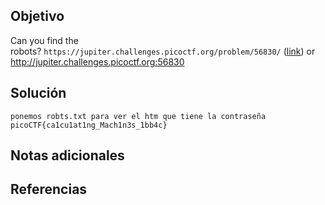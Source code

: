 
## Objetivo

Can you find the robots? `https://jupiter.challenges.picoctf.org/problem/56830/` ([link](https://jupiter.challenges.picoctf.org/problem/56830/)) or http://jupiter.challenges.picoctf.org:56830
## Solución
```
ponemos robts.txt para ver el htm que tiene la contraseña
picoCTF{ca1cu1at1ng_Mach1n3s_1bb4c}
```
## Notas adicionales
## Referencias 
